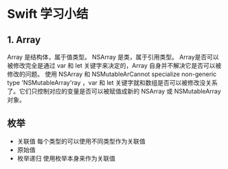 # Swift 学习小结
## 1. Array 

Array 是结构体，属于值类型。
NSArray 是类，属于引用类型。
Array是否可以被修改完全是通过 var 和 let 关键字来决定的，Array 自身并不解决它是否可以被修改的问题。
使用 NSArray 和 NSMutableArCannot specialize non-generic type 'NSMutableArray'ray ，var 和 let 关键字就和数组是否可以被修改没关系了。它们只控制对应的变量是否可以被赋值成新的 NSArray 或 NSMutableArray 对象。



## 枚举

* 关联值  每个类型的可以使用不同类型作为关联值
* 原始值 
* 枚举递归 使用枚举本身来作为关联值


